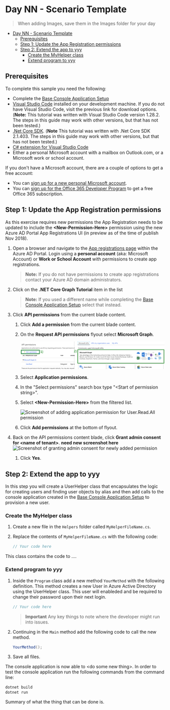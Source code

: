 # Day NN - Scenario Template

> When adding Images, save them in the Images folder for your day

- [Day NN - Scenario Template](#day-nn-scenario-template)
    - [Prerequisites](#prerequisites)
    - [Step 1: Update the App Registration permissions](#step-1-update-the-app-rgistration-permissions)
    - [Step 2: Extend the app to yyy](#step-2-extend-the-app-to-yyy)
        - [Create the MyHelper class](#create-the-myhelper-class)
        - [Extend program to yyy](#extend-program-to-yyy)

## Prerequisites

To complete this sample you need the following:

- Complete the [Base Console Application Setup](../base-console-app/)
- [Visual Studio Code](https://code.visualstudio.com/) installed on your development machine. If you do not have Visual Studio Code, visit the previous link for download options. (**Note:** This tutorial was written with Visual Studio Code version 1.28.2. The steps in this guide may work with other versions, but that has not been tested.)
- [.Net Core SDK](https://www.microsoft.com/net/download/dotnet-core/2.1#sdk-2.1.403). (**Note** This tutorial was written with .Net Core SDK 2.1.403.  The steps in this guide may work with other versions, but that has not been tested.)
- [C# extension for Visual Studio Code](https://marketplace.visualstudio.com/items?itemName=ms-vscode.csharp)
- Either a personal Microsoft account with a mailbox on Outlook.com, or a Microsoft work or school account.

If you don't have a Microsoft account, there are a couple of options to get a free account:

- You can [sign up for a new personal Microsoft account](https://signup.live.com/signup?wa=wsignin1.0&rpsnv=12&ct=1454618383&rver=6.4.6456.0&wp=MBI_SSL_SHARED&wreply=https://mail.live.com/default.aspx&id=64855&cbcxt=mai&bk=1454618383&uiflavor=web&uaid=b213a65b4fdc484382b6622b3ecaa547&mkt=E-US&lc=1033&lic=1).
- You can [sign up for the Office 365 Developer Program](https://developer.microsoft.com/office/dev-program) to get a free Office 365 subscription.


## Step 1: Update the App Registration permissions

As this exercise requires new permissions the App Registration needs to be updated to include the **\<New-Permission-Here\>** permission using the new Azure AD Portal App Registrations UI (in preview as of the time of publish Nov 2018).

1. Open a browser and navigate to the [App registrations page](https://go.microsoft.com/fwlink/?linkid=2083908) within the Azure AD Portal. Login using a **personal account** (aka: Microsoft Account) or **Work or School Account** with permissions to create app registrations.

    > **Note:** If you do not have permissions to create app registrations contact your Azure AD domain administrators.

1. Click on the **.NET Core Graph Tutorial** item in the list

    > **Note:** If you used a different name while completing the [Base Console Application Setup](../base-console-app/) select that instead.

1. Click **API permissions** from the current blade content.

    1. Click **Add a permission** from the current blade content.
    1. On the **Request API permissions** flyout select **Microsoft Graph**.

        ![Screenshot of selecting Microsoft Graph permission to add to app registration](Images/aad-create-app-05.png)

    1. Select **Application permissions**.
    1. In the "Select permissions" search box type "\<Start of permission string\>".
    1. Select **\<New-Permission-Here\>** from the filtered list.

        ![Screenshot of adding application permission for User.Read.All permission](Images/new-image-needed.png)

    1. Click **Add permissions** at the bottom of flyout.

1. Back on the API permissions content blade, click **Grant admin consent for \<name of tenant\>**.
**need new screenshot here**
    ![Screenshot of granting admin consent for newly added permission](Images/new-image-needed.png)

    1. Click **Yes**.

## Step 2: Extend the app to yyy

In this step you will create a UserHelper class that encapsulates the logic for creating users and finding user objects by alias and then add calls to the console application created in the [Base Console Application Setup](../base-console-app/) to provision a new user.

### Create the MyHelper class

1. Create a new file in the `Helpers` folder called `MyHelperFileName.cs`.
1. Replace the contents of `MyHelperFileName.cs` with the following code:

    ```cs
    // Your code here
    ```
This class contains the code to ....

### Extend program to yyy

1. Inside the `Program` class add a new method `YourMethod` with the following definition.  This method creates a new User in Azure Active Directory using the UserHelper class. This user will enableded and be required to change their password upon their next login.

    ```cs
    // Your code here
    ```
    > **Important** Any key things to note where the developer might run into issues.

1. Continuing in the `Main` method add the following code to call the new method.

    ```cs
    YourMethod();
    ```
1. Save all files.

The console application is now able to \<do some new thing\>. In order to test the console application run the following commands from the command line:

```
dotnet build
dotnet run
```

Summary of what the thing that can be done is.
